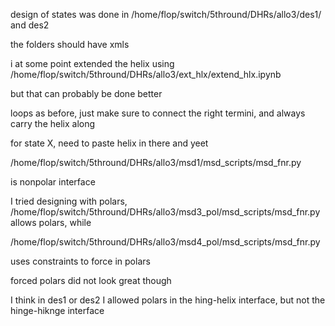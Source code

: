 design of states was done in /home/flop/switch/5thround/DHRs/allo3/des1/ and des2

the folders should have xmls

i at some point extended the helix using /home/flop/switch/5thround/DHRs/allo3/ext_hlx/extend_hlx.ipynb

but that can probably be done better

loops as before, just make sure to connect the right termini, and always carry the helix along

for state X, need to paste helix in there and yeet

/home/flop/switch/5thround/DHRs/allo3/msd1/msd_scripts/msd_fnr.py

is nonpolar interface

I tried designing with polars, /home/flop/switch/5thround/DHRs/allo3/msd3_pol/msd_scripts/msd_fnr.py allows polars, while

/home/flop/switch/5thround/DHRs/allo3/msd4_pol/msd_scripts/msd_fnr.py

uses constraints to force in polars

forced polars did not look great though

I think in des1 or des2 I allowed polars in the hing-helix interface, but not the hinge-hiknge interface

